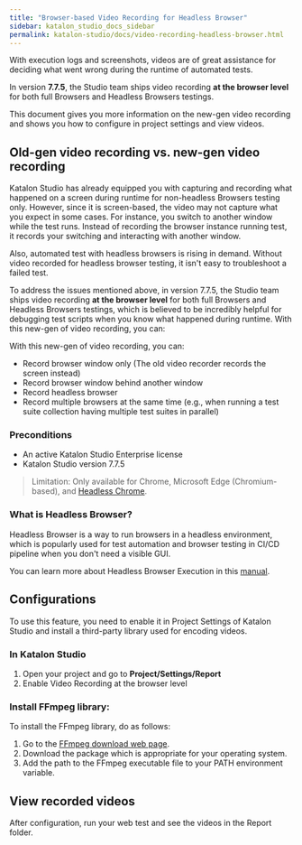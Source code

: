 ```yaml
---
title: "Browser-based Video Recording for Headless Browser"
sidebar: katalon_studio_docs_sidebar
permalink: katalon-studio/docs/video-recording-headless-browser.html
---
```

With execution logs and screenshots, videos are of great assistance for deciding what went wrong during the runtime of automated tests. 

In version **7.7.5**, the Studio team ships video recording **at the browser level** for both full Browsers and Headless Browsers testings.

This document gives you more information on the new-gen video recording and shows you how to configure in project settings and view videos.

## Old-gen video recording vs. new-gen video recording

Katalon Studio has already equipped you with capturing and recording what happened on a screen during runtime for non-headless Browsers testing only. However, since it is screen-based, the video may not capture what you expect in some cases. For instance, you switch to another window while the test runs. Instead of recording the browser instance running test, it records your switching and interacting with another window.

Also, automated test with headless browsers is rising in demand. Without video recorded for headless browser testing, it isn't easy to troubleshoot a failed test.

To address the issues mentioned above, in version 7.7.5, the Studio team ships video recording **at the browser level** for both full Browsers and Headless Browsers testings, which is believed to be incredibly helpful for debugging test scripts when you know what happened during runtime.
With this new-gen of video recording, you can:

With this new-gen of video recording, you can:

* Record browser window only (The old video recorder records the screen instead)
* Record browser window behind another window
* Record headless browser
* Record multiple browsers at the same time (e.g., when running a test suite collection having multiple test suites in parallel)

### Preconditions

* An active Katalon Studio Enterprise license
* Katalon Studio version 7.7.5

> Limitation: Only available for Chrome, Microsoft Edge (Chromium-based), and [Headless Chrome](https://developers.google.com/web/updates/2017/04/headless-chrome). 

### What is Headless Browser?

Headless Browser is a way to run browsers in a headless environment, which is popularly used for test automation and browser testing in CI/CD pipeline when you don't need a visible GUI.

You can learn more about Headless Browser Execution in this [manual](https://docs.katalon.com/katalon-studio/docs/headless-browsers-execution.html).

## Configurations

To use this feature, you need to enable it in Project Settings of Katalon Studio and install a third-party library used for encoding videos.

### In Katalon Studio

1. Open your project and go to **Project/Settings/Report**
2. Enable Video Recording at the browser level

### Install FFmpeg library:

To install the FFmpeg library, do as follows:

1. Go to the [FFmpeg download web page](https://ffmpeg.org/download.html).
2. Download the package which is appropriate for your operating system.
3. Add the path to the FFmpeg executable file to your PATH environment variable.

## View recorded videos

After configuration, run your web test and see the videos in the Report folder.




